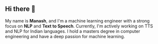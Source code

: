 ## Hi there 👋

My name is **Manash**, and I'm a machine learning engineer with a strong focus on **NLP** and **Text to Speech**. Currently, I'm actively working on TTS and NLP for Indian languages. I hold a masters degree in computer engineering and have a deep passion for machine learning.




<!--
**manash997/manash997** is a ✨ _special_ ✨ repository because its `README.md` (this file) appears on your GitHub profile.

Here are some ideas to get you started:

- 🔭 I’m currently working on ...
- 🌱 I’m currently learning ...
- 👯 I’m looking to collaborate on ...
- 🤔 I’m looking for help with ...
- 💬 Ask me about ...
- 📫 How to reach me: ...
- 😄 Pronouns: ...
- ⚡ Fun fact: ...
-->
